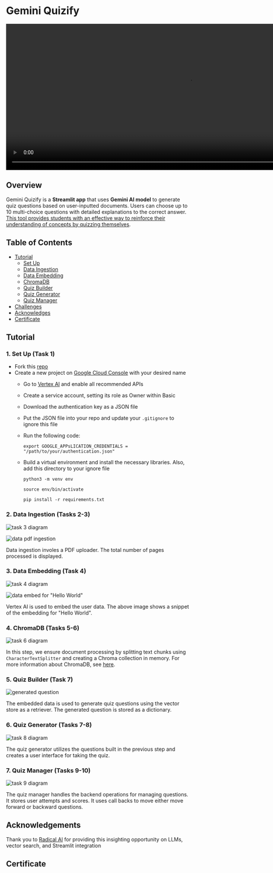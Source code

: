 # Gemini Quizify

<!-- <video width="500" height="500" controls>
  <source src="./readme/demo.mov" type>
</video> -->

<video width="1000" height="400" controls>
  <source src="./readme/demo.mov" type="video/mp4">
  Your browser does not support the video tag.
</video>

## Overview

Gemini Quizify is a **Streamlit app** that uses **Gemini AI model** to generate quiz questions based on user-inputted documents. Users can choose up to 10 multi-choice questions with detailed explanations to the correct answer. <u>This tool provides students with an effective way to reinforce their understanding of concepts by quizzing themselves</u>.

## Table of Contents
- [Tutorial](#tutorial)
    - [Set Up](#1-set-up-task-1)
    - [Data Ingestion](#2-data-ingestion-tasks-2-3)
    - [Data Embedding](#3-data-embedding-task-4)
    - [ChromaDB](#4-chromadb-tasks-5-6)
    - [Quiz Builder](#5-quiz-builder-task-7)
    - [Quiz Generator](#6-quiz-generator-tasks-7-8)
    - [Quiz Manager](#7-quiz-manager-tasks-9-10)
- [Challenges](#challenges)
- [Acknowledges](#acknowledgements)
- [Certificate](#certificate)

## Tutorial
### 1. Set Up (Task 1)
- Fork this [repo](https://github.com/radicalxdev/mission-quizify)
- Create a new project on [Google Cloud Console](https://console.cloud.google.com/) with your desired name
    - Go to [Vertex AI](https://cloud.google.com/vertex-ai?hl=en) and enable all recommended APIs
    - Create a service account, setting its role as Owner within Basic
    - Download the authentication key as a JSON file
    - Put the JSON file into your repo and update your ``.gitignore`` to ignore this file
    - Run the following code:
        ```
        export GOOGLE_APPsLICATION_CREDENTIALS = "/path/to/your/authentication.json"
        ```

    - Build a virtual environment and install the necessary libraries. Also, add this directory to your ignore file
        ```
        python3 -m venv env
        ```
        ```
        source env/bin/activate
        ```
        ```
        pip install -r requirements.txt
        ```

### 2. Data Ingestion (Tasks 2-3)
![task 3 diagram](./readme/task_3_diagram.png)

![data pdf ingestion](./readme/data_ingest.png)

Data ingestion involes a PDF uploader. The total number of pages processed is displayed.

### 3. Data Embedding (Task 4)
![task 4 diagram](./readme/task_4_diagram.png)

![data embed for "Hello World"](./readme/data_embed.png)

Vertex AI is used to embed the user data. The above image shows a snippet of the embedding for "Hello World".

### 4. ChromaDB (Tasks 5-6)
![task 6 diagram](./readme/task_6_diagram.png)

In this step, we ensure document processing by splitting text chunks using `CharacterTextSplitter` and creating a Chroma collection in memory. For more information about ChromaDB, see [here](https://docs.trychroma.com/).

### 5. Quiz Builder (Task 7)
![generated question](./readme/generated_question.png)

The embedded data is used to generate quiz questions using the vector store as a retriever. The generated question is stored as a dictionary.

### 6. Quiz Generator (Tasks 7-8)
![task 8 diagram](./readme/task_8_diagram.png)

The quiz generator utilizes the questions built in the previous step and creates a user interface for taking the quiz.

### 7. Quiz Manager (Tasks 9-10)
![task 9 diagram](./readme/task_9_diagram.png)

The quiz manager handles the backend operations for managing questions. It stores user attempts and scores. It uses call backs to move either move forward or backward questions.

## Acknowledgements
Thank you to [Radical AI](https://lab.radicalai.app/) for providing this insighting opportunity on LLMs, vector search, and Streamlit integration

## Certificate


